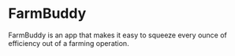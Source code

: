 # FarmBuddy
FarmBuddy is an app that makes it easy to squeeze every ounce of efficiency out of a farming operation.
